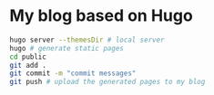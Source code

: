 # My blog based on Hugo

```bash
hugo server --themesDir # local server
hugo # generate static pages
cd public
git add .
git commit -m "commit messages"
git push # upload the generated pages to my blog
```